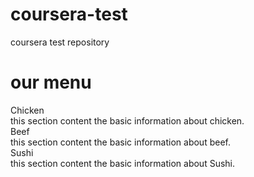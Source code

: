 # coursera-test
coursera test repository 
<!DOCTYPE html>
<html>
<head>
	<meta charset="utf-8">
	<meta name="viewport" content="width=device-width, initial-scale=1">
	<title>Responsive Layout</title>
	<link rel="stylesheet" type="text/css" href="https://github.com/ShivamAgrawal-coder/coursera-test/cssfile.css">
</head>
<body>
<h1> our menu</h1>
<div class="row"></div>
<div id="section-chicken" class="col-lg-4 col-mt-6 col-mb-12">
	<div id="box-chicken">
		<div>
			<div id="chicken-title">Chicken</div>
		</div>
		<div class="section_content">
			this section content the basic information about chicken.
		</div>
	</div>
</div>

<div id="section-beef" class="col-lg-4 col-mt-6 col-mb-12">
	<div id="box-beef">
		<div>
			<div id="beef-title">Beef</div>
		</div>
		<div class="section_content">
			this section content the basic information about beef.
		</div>
	</div>
</div>

<div id="section-sushi" class="col-lg-4 col-mt-6 col-mb-12">
	<div id="box-sushi">
		<div>
			<div id="sushi-title">Sushi</div>
		</div>
		<div class="section_content">
			this section content the basic information about Sushi.
		</div>
	</div>
</div>

</body>
</html>
